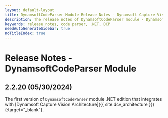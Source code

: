 ```yaml
---
layout: default-layout
title: DynamsoftCodeParser Module Release Notes - Dynamsoft Capture Vision .NET Edition
description: The release notes of DynamsoftCodeParser module - Dynamsoft Capture Vision .NET Edition.
keywords: release notes, code parser, .NET, DCP
needAutoGenerateSidebar: true
noTitleIndex: true
---
```


# Release Notes - DynamsoftCodeParser Module

## 2.2.20 (05/30/2024)

The first version of `DynamsoftCodeParser` module .NET edition that integrates with [Dynamsoft Capture Vision Architecture]({{ site.dcv_architecture }}){:target="_blank"}.

